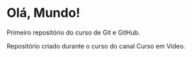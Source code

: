 # Olá, Mundo!

 Primeiro repositório do curso de Git e GitHub.

 Repositório criado durante o curso do canal Curso em Vídeo.
